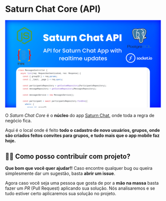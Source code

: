 # Saturn Chat Core (API)

![Imagem do Saturn Chat Core](https://github.com/pedrohenriquebraga/portfolio/blob/main/public/projects/saturn-chat-api-project.jpg)

O *Saturn Chat Core* é o **núcleo** do app [Saturn Chat](https://github.com/flow-apps/saturn-chat-mobile), onde toda a regra de negócio fica.

Aqui é o local onde é feito **todo o cadastro de novo usuários, grupos, onde são criados feitos convites para grupos, e tudo mais que o app mobile faz hoje.**

## 👨‍🏭 Como posso contribuir com projeto?

**Que bom que você quer ajudar!!** Caso encontre qualquer bug ou queira simplesmente dar um sugestão, basta **abrir um issue**.

Agora caso você seja uma pessoa que gosta de por a **mão na massa** basta fazer um *PR* (Pull Request) aplicando sua solução. Nós analisaremos e se tudo estiver certo aplicaremos sua solução no projeto.

